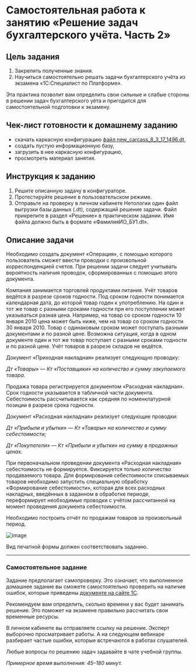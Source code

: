 # Самостоятельная работа к занятию «Решение задач бухгалтерского учёта. Часть 2»

## Цель задания

1. Закрепить полученные знания.
2. Научиться самостоятельно решать задачи бухгалтерского учёта из экзамена «1С:Специалист по Платформе».

Эта практика позволит вам определить свои сильные и слабые стороны в решении задач бухгалтерского уёта и пригодится для самостоятельной подготовки к экзамену.

## Чек-лист готовности к домашнему заданию

- скачать каркасную конфигурацию [файл new_carcass_8_3_17_1496.dt](https://github.com/Bofh82/onec-mid-homeworks/blob/main/OCPS/new_carcass_8_3_17_1496.dt),
- создать пустую информационную базу,
- загрузить в нее каркасную конфигурацию,
- просмотреть материал занятия.

## Инструкция к заданию

1. Решите описанную задачу в конфигураторе.
2. Протестируйте решение в пользовательском режиме.
3. Отправьте на проверку в личном кабинете Нетологии один файл выгрузки базы данных (.dt), содержащий решение задачи. Файл прикрепите в раздел «Решение» в практическом задании. Имя файла должно быть в формате «ФамилияИО_БУ1.dt».

## Описание задачи

Необходимо создать документ «Операция», с помощью которого пользователь сможет ввести проводки с произвольной корреспонденцией счетов. При решении задачи следует учитывать вероятность наличия проводок, сформированных с помощью этого документа.

Компания занимается торговлей продуктами питания. Учёт товаров ведётся в разрезе сроков годности. Под сроком годности понимается календарная дата, до которой товар годен к употреблению. На один и тот же товар с разными сроками годности при его поступлении может указываться разная цена. Например, на товар со сроком годности 10 января 2010 цена может быть ниже, чем на товар со сроком годности 30 января 2010. Товар с одинаковым сроком может поступать разными документами и по разной цене. Возможна ситуация, когда в одном документе один и тот же товар поступает с разными сроками годности и по разной цене. Учёт товаров в разрезе складов не ведётся.

Документ «Приходная накладная» реализует следующую проводку:

*Дт «Товары» — Кт «Поставщики» на количество и сумму закупаемого товара.*

Продажа товара регистрируется документом «Расходная накладная». Срок годности указывается в табличной части документа. Себестоимость рассчитывается как средняя по номенклатурной позиции в разрезе срока годности.

Документ «Расходная накладная» реализует следующие проводки:

*Дт «Прибыли и убытки» — Кт «Товары» на количество и сумму себестоимости;*

*Дт «Покупатели» — Кт «Прибыли и убытки» на сумму в продажных ценах.*

При первоначальном проведении документа «Расходная накладная» себестоимость не формируется. Фиксируется только количество продаваемого товара.
Для формирования себестоимости списываемых товаров необходимо запустить специальную обработку «Формирование себестоимости», которая для всех расходных накладных, введённых в заданном в обработке периоде, переформирует необходимые проводки с учётом рассчитанной на момент проведения документа себестоимости.

Необходимо построить отчёт по продажам товаров за произвольный период.

![image](https://github.com/netology-code/onec-mid-homeworks/assets/44517817/6d8b402f-a94d-4902-bb2d-9d2867b38ef9)

Вид печатной формы должен соответствовать заданию.

------

### Самостоятельное задание

Задание предполагает самопроверку. Это означает, что выполненное домашнее задание вы сможете самостоятельно проверить на наличие ошибок, которые приведены [документе на сайте 1С](https://static.1c.ru/rus/partners/training/files/ATT83PL.rtf?356jhteyner67j340).

Рекомендуем вам определить, сколько времени у вас будет занимать решение. Это поможет на экзамене правильно рассчитать свои временные ресурсы.

В личном кабинете вы отправляете ссылку на решение. Эксперт выборочно просматривает работы. А на следующем вебинаре разбирает частые ошибки, которые встречаются в работах слушателей.

Любые вопросы по решению задач задавайте в чате учебной группы.

*Примерное время выполнения: 45–180 минут.*
